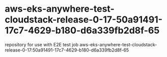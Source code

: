 # aws-eks-anywhere-test-cloudstack-release-0-17-50a91491-17c7-4629-b180-d6a339fb2d8f-65
repository for use with E2E test job aws-eks-anywhere-test-cloudstack-release-0-17:50a91491-17c7-4629-b180-d6a339fb2d8f-65
